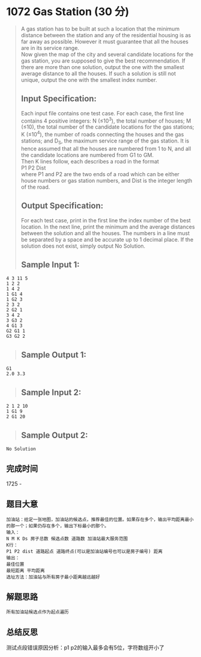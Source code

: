 # 1072 Gas Station (30 分)  
> A gas station has to be built at such a location that the minimum distance between the station and any of the residential housing is as far away as possible. However it must guarantee that all the houses are in its service range.  
> Now given the map of the city and several candidate locations for the gas station, you are supposed to give the best recommendation. If there are more than one solution, output the one with the smallest average distance to all the houses. If such a solution is still not unique, output the one with the smallest index number.  
> ## Input Specification:  
> Each input file contains one test case. For each case, the first line contains 4 positive integers: N (≤10<sup>​3</sup>​​), the total number of houses; M (≤10), the total number of the candidate locations for the gas stations; K (≤10<sup>​4</sup>​​), the number of roads connecting the houses and the gas stations; and D<sub>S</sub>​​, the maximum service range of the gas station. It is hence assumed that all the houses are numbered from 1 to N, and all the candidate locations are numbered from G1 to GM.  
> Then K lines follow, each describes a road in the format  
> P1 P2 Dist  
> where P1 and P2 are the two ends of a road which can be either house numbers or gas station numbers, and Dist is the integer length of the road.  
> ## Output Specification:  
> For each test case, print in the first line the index number of the best location. In the next line, print the minimum and the average distances between the solution and all the houses. The numbers in a line must be separated by a space and be accurate up to 1 decimal place. If the solution does not exist, simply output No Solution.  
> ## Sample Input 1:
```
4 3 11 5
1 2 2
1 4 2
1 G1 4
1 G2 3
2 3 2
2 G2 1
3 4 2
3 G3 2
4 G1 3
G2 G1 1
G3 G2 2
```
> ## Sample Output 1:
```
G1
2.0 3.3
```
> ## Sample Input 2:
```
2 1 2 10
1 G1 9
2 G1 20
```
> ## Sample Output 2:
```
No Solution
```
## 完成时间
1725 - 
## 题目大意
```
加油站：给定一张地图，加油站的候选点，推荐最佳的位置。如果存在多个，输出平均距离最小的那一个；如果仍存在多个，输出下标最小的那个。
输入：
N M K Ds 房子总数 候选点数 道路数 加油站最大服务范围
K行：
P1 P2 dist 道路起点 道路终点(可以是加油站编号也可以是房子编号) 距离
输出：
最佳位置
最短距离 平均距离
选址方法：加油站与所有房子最小距离越远越好
```
## 解题思路
```
所有加油站候选点作为起点遍历
```
## 总结反思
测试点段错误原因分析：p1 p2的输入最多会有5位，字符数组开小了
